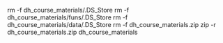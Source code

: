 rm -f dh_course_materials/.DS_Store
rm -f dh_course_materials/funs/.DS_Store
rm -f dh_course_materials/data/.DS_Store
rm -f dh_course_materials.zip
zip -r dh_course_materials.zip dh_course_materials
